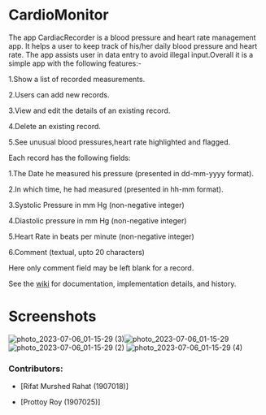 # CardioMonitor
The app CardiacRecorder is a blood pressure and heart rate management app. It helps a user to keep track of his/her daily blood pressure and heart rate. The app assists user in data entry to avoid illegal input.Overall it is a simple app with the following features:-

1.Show a list of recorded measurements.

2.Users can add new records.

3.View and edit the details of an existing record.

4.Delete an existing record.

5.See unusual blood pressures,heart rate highlighted and flagged.

Each record has the following fields:

1.The Date he measured his pressure (presented in dd-mm-yyyy format).

2.In which time, he had measured (presented in hh-mm format).

3.Systolic Pressure in mm Hg (non-negative integer)

4.Diastolic pressure in mm Hg (non-negative integer)

5.Heart Rate in beats per minute (non-negative integer)

6.Comment (textual, upto 20 characters)

Here only comment field may be left blank for a record.

See the [wiki]([https://github.com/SubahNawarMahi/CardiacRecorder_06_18/wiki](https://github.com/RifatMurshed/CardioMonitor/wiki)) for documentation, implementation details, and history.

# Screenshots
![photo_2023-07-06_01-15-29 (3)](https://github.com/RifatMurshed/CardioMonitor/assets/138694695/dee4f9a3-f00e-42c0-9097-f95b312c9d00)![photo_2023-07-06_01-15-29](https://github.com/RifatMurshed/CardioMonitor/assets/138694695/e4a77a88-bd07-4c72-84b6-021e1ee3bf32)
![photo_2023-07-06_01-15-29 (2)](https://github.com/RifatMurshed/CardioMonitor/assets/138694695/58234f1c-b036-46a3-9aa2-eebd225e7038)
![photo_2023-07-06_01-15-29 (4)](https://github.com/RifatMurshed/CardioMonitor/assets/138694695/8c3ccf0e-87f5-4b3d-b67d-21078aad88bf)



### Contributors:

  * [Rifat Murshed Rahat (1907018)]

  * [Prottoy Roy (1907025)]
